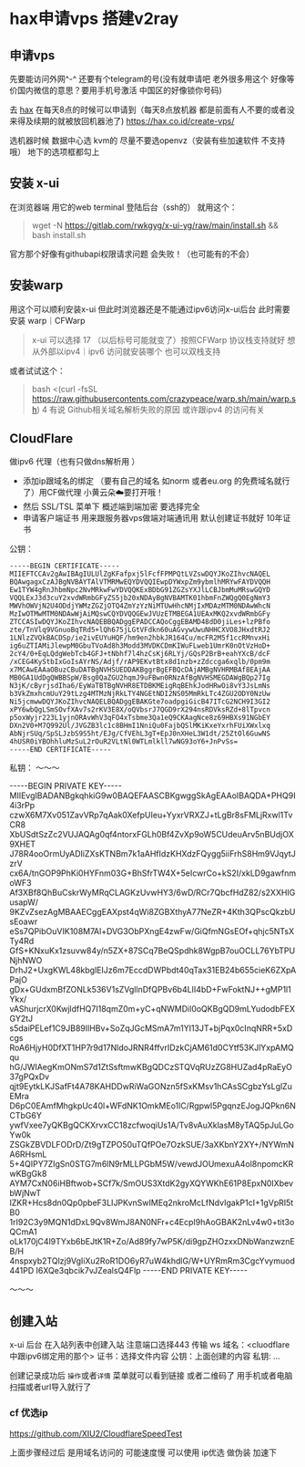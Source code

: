 
hax申请vps 搭建v2ray 
===

## 申请vps

先要能访问外网^-^  还要有个telegram的号(没有就申请吧 老外很多用这个 好像等价国内微信的意思？要用手机号激活 中国区的好像锁你号码)

去 [hax](https://hax.co.id) 在每天8点的时候可以申请到（每天8点放机器 都是前面有人不要的或者没来得及续期的就被放回机器池了)
https://hax.co.id/create-vps/ 

选机器时候 数据中心选 kvm的 尽量不要选openvz（安装有些加速软件 不支持哦）
地下的选项框都勾上

## 安装 x-ui 
在浏览器端 用它的web terminal 登陆后台（ssh的）
就用这个：
> wget -N https://gitlab.com/rwkgyg/x-ui-yg/raw/main/install.sh && bash install.sh

官方那个好像有githubapi权限请求问题 会失败！（也可能有的不会）

## 安装warp
用这个可以顺利安装x-ui 但此时浏览器还是不能通过ipv6访问x-ui后台 此时需要安装 warp｜CFWarp
> x-ui 
可以选择 17 （以后标号可能就变了）按照CFWarp 协议栈支持就好 想从外部以ipv4｜ipv6 访问就安装哪个 也可以双栈支持

或者试试这个：
> bash <(curl -fsSL https://raw.githubusercontents.com/crazypeace/warp.sh/main/warp.sh) 4
有说 Github相关域名解析失败的原因 或许跟ipv4 的访问有关

## CloudFlare

做ipv6 代理（也有只做dns解析用 ）
- 添加ip跟域名的绑定 （要有自己的域名 如norm 或者eu.org 的免费域名就行了）用CF做代理 小黄云朵☁️要打开哦！
- 然后 SSL/TSL 菜单下 概述端到端加密 要选择完全
- 申请客户端证书 用来跟服务器vps做端对端通讯用
默认创建证书就好 10年证书

公钥：
~~~
-----BEGIN CERTIFICATE-----
MIIEFTCCAv2gAwIBAgIULUlZgKFafpxj5lFcfFPMPQtLVZswDQYJKoZIhvcNAQEL
BQAwgagxCzAJBgNVBAYTAlVTMRMwEQYDVQQIEwpDYWxpZm9ybmlhMRYwFAYDVQQH
Ew1TYW4gRnJhbmNpc2NvMRkwFwYDVQQKExBDbG91ZGZsYXJlLCBJbmMuMRswGQYD
VQQLExJ3d3cuY2xvdWRmbGFyZS5jb20xNDAyBgNVBAMTK01hbmFnZWQgQ0EgNmY3
MWVhOWVjN2U4ODdjYWMzZGZjOTQ4ZmYzYzNiMTUwHhcNMjIxMDAzMTM0NDAwWhcN
MzIwOTMwMTM0NDAwWjAiMQswCQYDVQQGEwJVUzETMBEGA1UEAxMKQ2xvdWRmbGFy
ZTCCASIwDQYJKoZIhvcNAQEBBQADggEPADCCAQoCggEBAMD48dD0jiLes+lzPBfo
zte/TnVlq9VGnuoBqTRd5+lQh675jLGtVFdkn60uAGvywUwuNHHCXVO8JHxdtRJ2
1LNlzZVQkBACDSp/ie2ivEUYuHQF/hm9en2hbkJR164Cu/mcFR2M5f1ccRMnvxHi
ig6uZTIAMiJlewpM0GbuTVoAd8h3Modd3MVDKCDmKIWuFLweb1UmrK0nOtVzHoD+
2cY4/0+EqLQdgWebTcb4GFJ+tNbhf7l4hzCsKj6RLYj/GQsP2BrB+eahYXcB/dcF
/xCEG4KyStbIxGoIsAYrNS/Adjf/rAP9EKvtBtx8d1nzb+zZdccga6xqlb/0pm9m
x7MCAwEAAaOBuzCBuDATBgNVHSUEDDAKBggrBgEFBQcDAjAMBgNVHRMBAf8EAjAA
MB0GA1UdDgQWBBSpW/Bsg0QaZGU2hqmJ9uFBwn0RNzAfBgNVHSMEGDAWgBQp27Ig
N3jK/cByrjsdIha6/EyWaTBTBgNVHR8ETDBKMEigRqBEhkJodHRwOi8vY3JsLmNs
b3VkZmxhcmUuY29tLzg4MTMzNjRkLTY4NGEtNDI2NS05MmRkLTc4ZGU2ODY0NzUw
Ni5jcmwwDQYJKoZIhvcNAQELBQADggEBAKGte7oadpgiGicB47ITcG2NCH9I3GI2
xPY6wbQgLSmSOvfXAv7s2rKV3E8X/oQVbsrJ7QGD9rX294nsRDVksRZd+8lTpvcn
p5oxWyjr223L1yjnORAvWhV3qFO4xTsbme3Qa1eQ9CKAagNce8z69HBXs91NGbEY
DXn2V0+M7Q992Ul/JVGZB3lc1c8BHmI1NniQu0FajbQSlMKiKxeYxrhFUiXWxlxq
AbNjrSUq/SpSLJzbS9S5ht/EJg/CfVEhL3gT+EpJ0nXHeL3W1dt/25ZtOl6GuwNS
4hUSR0iYBOhhluMzSuL2rOuR2VLtNl0WTLmlkll7wNG93oY6+JnPvSs=
-----END CERTIFICATE-----

~~~

私钥：
～～～

-----BEGIN PRIVATE KEY-----
MIIEvgIBADANBgkqhkiG9w0BAQEFAASCBKgwggSkAgEAAoIBAQDA+PHQ9I4i3rPp
czwX6M7Xv051ZavVRp7qAak0XefpUIeu+YyxrVRXZJ+tLgBr8sFMLjRxwl1TvCR8
XbUSdtSzZc2VUJAQAg0qf4ntorxFGLh0Bf4ZvXp9oW5CUdeuArv5nBUdjOX9XHET
J78R4ooOrmUyADIiZXsKTNBm7k1aAHfIdzKHXdzFQygg5iiFrhS8Hm9VJqytJzrV
cx6A/tnGOP9PhKi0HYFnm03G+BhSfrTW4X+5eIcwrCo+kS2I/xkLD9gawfnmoWF3
Af3XBf8QhBuCskrWyMRqCLAGKzUvwHY3/6wD/RCr7QbcfHdZ82/s2XXHIGusapW/
9KZvZsezAgMBAAECggEAXpst4qWi8ZGBXthyA77NeZR+4Kth3QPscQkzbUsEoawr
eSs7QPibOuVIK108M7Al+DVG3ObPXngE4zwFw/GiQfmNGsEOf+qhjc5NTsXTy4Rd
GfS+KNxuKx1zsuvw84y/n5ZX+87SCq7BeQSpdhk8WgpB7ouOCLL76YbTPUNjhNWO
DrhJ2+UxgKWL48kbglEIJz6m7EccdDWPbdt40qTax31EB24b655cieK6ZXpAPajO
gDx+GUdxmBfZONLk536V1sZVgllnDfQPBv6b4LII4bD+FwFoktNJ++gMP1l1Ykx/
vAShurjcrX0KwjldfHQ7I18qmZ0m+yC+qNWMDil0oQKBgQD9mLYudodbFEXGY2tJ
s5daiPELef1C9JB89IlHBv+SoZqJGcMSmA7m1YI13JT+bjPqx0cInqNRR+5xDcgs
RoA6HjyH0DfXT1HP7r9d17NldoJRNR4ffvrIDzkCjAM61d0CYtf53KJlYxpAMQqu
hG/JWIAegKmONmS7d1ZtSsftmwKBgQDCzSTQVqRUzZG8HUZad4pRaEyO37gPQxDv
qjt9EytkLKJSafFt4A78KAHDDwRiWaGONzn5fSxKMsv1hCAsSCgbzYsLglZuEMra
D6pC0EAmfMhgkpUc40l+WFdNK1OmkMEo1lC/Rgpwl5PgqnzEJogJQPkn6NCTbG6Y
ywfVxee7yQKBgQCKXrvxCC18zcfwoqiUs1A/Tv8vAuXklasM8yTAQ5pJuLGoYw0k
ZSGkZBVDLFODrD/Zt9gTZPO50uTQfPOe7OzkSUE/3aXKbnY2XY+/NYWmNA6RHsmL
5+4QIPY7ZIgSn0STG7m6lN9rMLLPGbM5W/vewdJOUmexuA4ol8npomcKRwKBgGk8
AYM7CxN06iHBftwob+SCf7k/SmOUS3XtdK2gyXQYWKhE61P8EpxN0IXbevbWjNwT
IZKR+Hcs8dn0Qp0pbeF3LIJPKvnSwIMEq2nkroMcLfNdvIgakP1cI+1gVpRI5tB0
1rI92C3y9MQN1dDxL9Qv8WmJ8AN0NFr+c4EcpI9hAoGBAK2nLv4w0+tit3oQCmA1
oLk170jC4l9TYxb6bEJtK1R+Zo/Ad89fy7wP5K/di9gpZHOzxxDNbWanzwznEB/H
4nspxyb2TQlzj9VgIiXu2RoR1DO6yR7uW4khdlG/W+UYRmRm3CgcYvymuod441PD
I6XQe3qbcik7vJZealsQ4Flp
-----END PRIVATE KEY-----


～～～

## 创建入站
x-ui 后台 在入站列表中创建入站 注意端口选择443
传输 ws
域名：<cluodflare中跟ipv6绑定用的那个> 
证书：选择文件内容 
公钥：上面创建的内容
私钥: ...

创建记录成功后 `操作`或者`详情` 菜单就可以看到链接 或者二维码了 用手机或者电脑扫描或者url导入就行了

### cf 优选ip
https://github.com/XIU2/CloudflareSpeedTest

上面步骤经过后 是用域名访问的 可能速度慢 
可以使用 ip优选 做伪装 加速下